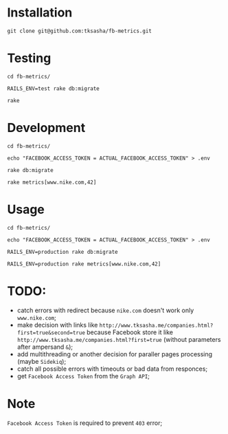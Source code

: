 # Installation
```
git clone git@github.com:tksasha/fb-metrics.git
```

# Testing
```
cd fb-metrics/

RAILS_ENV=test rake db:migrate

rake
```

# Development
```
cd fb-metrics/

echo "FACEBOOK_ACCESS_TOKEN = ACTUAL_FACEBOOK_ACCESS_TOKEN" > .env

rake db:migrate

rake metrics[www.nike.com,42]
```

# Usage
```
cd fb-metrics/

echo "FACEBOOK_ACCESS_TOKEN = ACTUAL_FACEBOOK_ACCESS_TOKEN" > .env

RAILS_ENV=production rake db:migrate

RAILS_ENV=production rake metrics[www.nike.com,42]
```

# TODO:
- catch errors with redirect because `nike.com` doesn't work only `www.nike.com`;
- make decision with links like `http://www.tksasha.me/companies.html?first=true&second=true` because Facebook store it like `http://www.tksasha.me/companies.html?first=true` (without parameters after ampersand `&`);
- add multithreading or another decision for paraller pages processing (maybe `Sidekiq`);
- catch all possible errors with timeouts or bad data from responces;
- get `Facebook Access Token` from the `Graph API`;

# Note
`Facebook Access Token` is required to prevent `403` error;
